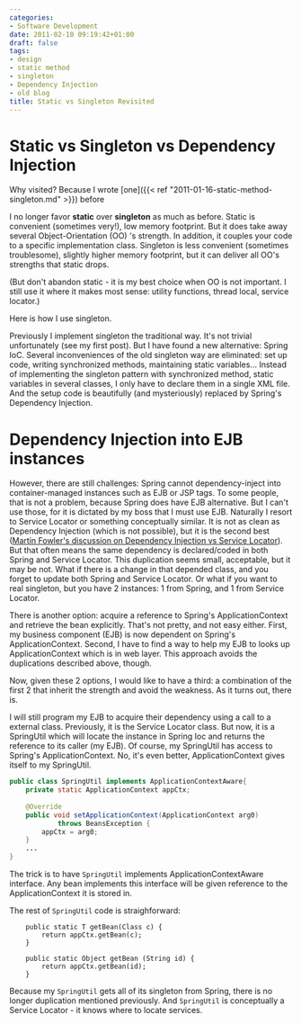 ```yaml
---
categories:
- Software Development
date: 2011-02-10 09:19:42+01:00
draft: false
tags:
- design
- static method
- singleton
- Dependency Injection
- old blog
title: Static vs Singleton Revisited
---
```

# Static vs Singleton vs Dependency Injection

Why visited? Because I wrote [one]({{< ref "2011-01-16-static-method-singleton.md" >}}) before 

I no longer favor **static** over **singleton** as much as before. Static is convenient (sometimes very!), low memory footprint. But it does take away several Object-Orientation (OO) 's strength. In addition, it couples your code to a specific implementation class. Singleton is less convenient (sometimes troublesome), slightly higher memory footprint, but it can deliver all OO's strengths that static drops.

(But don't abandon static - it is my best choice when OO is not important. I still use it where it makes most sense: utility functions, thread local, service locator.)

Here is how I use singleton.

Previously I implement singleton the traditional way. It's not trivial unfortunately (see my first post). But I have found a new alternative: Spring IoC. Several inconveniences of the old singleton way are eliminated: set up code, writing synchronized methods, maintaining static variables... Instead of implementing the singleton pattern with synchronized method, static variables in several classes, I only have to declare them in a single XML file. And the setup code is beautifully (and mysteriously) replaced by Spring's Dependency Injection.

# Dependency Injection into EJB instances

However, there are still challenges: Spring cannot dependency-inject into container-managed instances such as EJB or JSP tags. To some people, that is not a problem, because Spring does have EJB alternative. But I can't use those, for it is dictated by my boss that I must use EJB. Naturally I resort to Service Locator or something conceptually similar. It is not as clean as Dependency Injection (which is not possible), but it is the second best ([Martin Fowler's discussion on Dependency Injection vs Service Locator](http://martinfowler.com/articles/injection.html)). But that often means the same dependency is declared/coded in both Spring and Service Locator. This duplication seems small, acceptable, but it may be not. What if there is a change in that depended class, and you forget to update both Spring and Service Locator. Or what if you want to real singleton, but you have 2 instances: 1 from Spring, and 1 from Service Locator.

There is another option: acquire a reference to Spring's ApplicationContext and retrieve the bean explicitly. That's not pretty, and not easy either. First, my business component (EJB) is now dependent on Spring's ApplicationContext. Second, I have to find a way to help my EJB to looks up ApplicationContext which is in web layer. This approach avoids the duplications described above, though.

Now, given these 2 options, I would like to have a third: a combination of the first 2 that inherit the strength and avoid the weakness. As it turns out, there is.

I will still program my EJB to acquire their dependency using a call to a external class. Previously, it is the Service Locator class. But now, it is a SpringUtil which will locate the instance in Spring Ioc and returns the reference to its caller (my EJB). Of course, my SpringUtil has access to Spring's ApplicationContext. No, it's even better, ApplicationContext gives itself to my SpringUtil.

```java
public class SpringUtil implements ApplicationContextAware{
    private static ApplicationContext appCtx;
       
    @Override
    public void setApplicationContext(ApplicationContext arg0)
            throws BeansException {
        appCtx = arg0;
    }
    ...
}
```

The trick is to have `SpringUtil` implements ApplicationContextAware interface. Any bean implements this interface will be given reference to the ApplicationContext it is stored in.

The rest of `SpringUtil` code is straighforward:

```
    public static T getBean(Class c) {
        return appCtx.getBean(c);
    }
   
    public static Object getBean (String id) {
        return appCtx.getBean(id);
    }
```

Because my `SpringUtil` gets all of its singleton from Spring, there is no longer duplication mentioned previously. And `SpringUtil` is conceptually a Service Locator - it knows where to locate services.